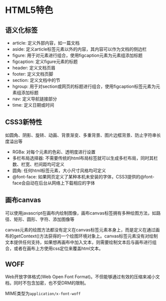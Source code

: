 # HTML5特色

## 语义化标签

- article: 定义外部内容，如一篇文档
- aside: 定义article标签元素以外的内容，其内容可以作为文档的侧边栏
- figure: 用于对元素进行组合，使用figcaption元素为元素组添加标题
- figcaption: 定义figure元素的标题
- header: 定义文档页眉
- footer: 定义文档页脚
- section: 定义文档中的节
- hgroup: 用于对section或网页的标题进行组合，使用figcaption标签元素为元素组添加标题
- nav: 定义导航链接部分
- time: 定义日期或时间

## CSS3新特性

如圆角、阴影、旋转、动画、背景渐变、多重背景、图片边框背景、防止字符串长度溢出等

- RGBa: 对每个元素的色彩、透明度进行设置
- 多栏布局选择器: 不需要传统的html布局标签就可以生成多栏布局，同时其栏数、栏宽、栏间距均可定义
- 圆角: 任何html标签元素，大小尺寸风格均可定义
- @font-face: 如果网页定义了某种本机未安装的字体，CSS3提供的@font-face会自动在后台从网络上下载相应的字体

## 画布canvas

可以使用javascript在画布内绘制图像，画布canvas标签拥有多种绘图方法，如路径、矩形、圆形、字符、添加图像等

canvas元素的绘图方法都没有定义在canvas标签元素本身上，而是定义在通过画布的getContext()方法获得的一个绘图环境对象上。canvas标签元素没有对绘制文本提供任何支持，如果想再画布中加入文本，则需要绘制文本后与画布进行组合，或者在画布上方使用css定位来覆盖html文本。

## WOFF

Web开放字体格式(Web Open Font Format)。不但能够通过有效的压缩来减小文档，同时不包含加密，也不受DRM的限制。

MIME类型为`application/x-font-woff`


